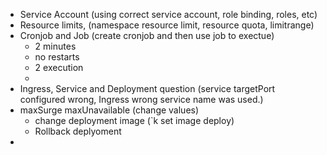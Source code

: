 - Service Account (using correct service account, role binding, roles, etc)
- Resource limits, (namespace resource limit, resource quota, limitrange)
- Cronjob and Job (create cronjob and then use job to exectue)
	- 2 minutes
	- no restarts
	- 2 execution
	- 
- Ingress, Service and Deployment question (service targetPort configured wrong, Ingress wrong service name was used.)
- maxSurge maxUnavailable (change values)
	- change deployment image (`k set image deploy)
	- Rollback deplyoment
- 